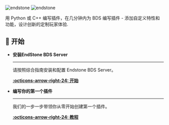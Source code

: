 ![endstone](https://socialify.git.ci/endstonemc/endstone/image?description=1&font=Jost&forks=1&issues=1&logo=https%3A%2F%2Fstatic.wikia.nocookie.net%2Fminecraft_gamepedia%2Fimages%2F4%2F43%2FEnd_Stone_JE3_BE2.png&name=1&owner=1&pulls=1&stargazers=1&theme=Light#only-light)
![endstone](https://socialify.git.ci/endstonemc/endstone/image?description=1&font=Jost&forks=1&issues=1&logo=https%3A%2F%2Fstatic.wikia.nocookie.net%2Fminecraft_gamepedia%2Fimages%2F4%2F43%2FEnd_Stone_JE3_BE2.png&name=1&owner=1&pulls=1&stargazers=1&theme=Dark#only-dark)

用 Python 或 C++ 编写插件，在几分钟内为 BDS 编写插件 - 添加自定义特性和
功能，设计创新的定制玩家体验.

## 🚀 开始

<div class="grid cards" markdown>

-   **安装EndStone BDS Server**
  
    ---
  
    请按照综合指南安装和配置 Endstone BDS Server。
  
    [**:octicons-arrow-right-24: 开始**](getting-started/installation.md)
  
-   **编写你的第一个插件**
  
    ---
  
    我们的一步一步带领你从零开始创建第一个插件。
  
    [**:octicons-arrow-right-24: 教程**](tutorials/create-your-first-plugin.md)

</div>